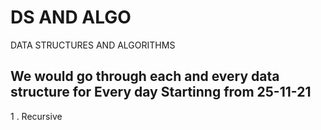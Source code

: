 # DS AND ALGO

DATA STRUCTURES AND ALGORITHMS

## We would go through each and every data structure for Every day Startinng from 25-11-21

1 . Recursive
